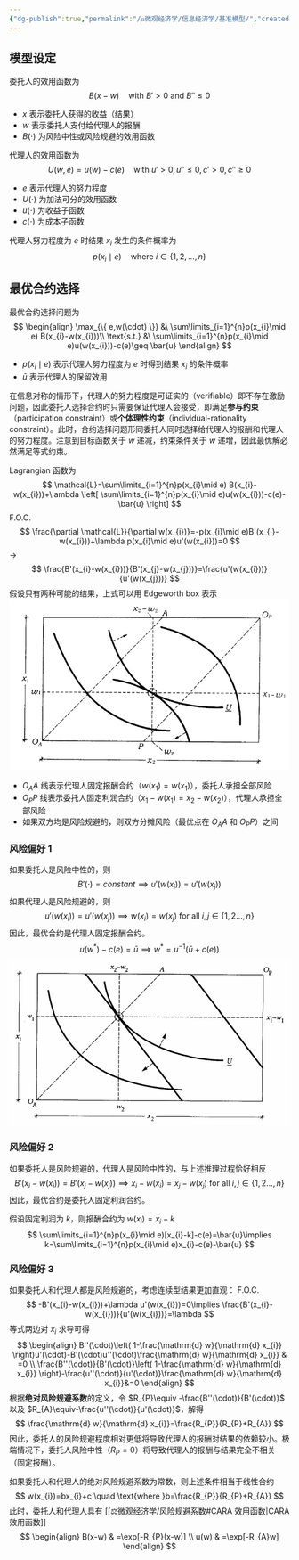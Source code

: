 ```yaml
---
{"dg-publish":true,"permalink":"/⚖️微观经济学/信息经济学/基准模型/","created":"2024-10-12T10:25:06.000+08:00","updated":"2024-10-12T10:25:06.000+08:00"}
---
```



## 模型设定

委托人的效用函数为
$$
B(x-w) \quad \text{with }B'>0\text{ and }B''\leq 0
$$
- $x$ 表示委托人获得的收益（结果）
- $w$ 表示委托人支付给代理人的报酬
- $B(\cdot)$ 为风险中性或风险规避的效用函数

代理人的效用函数为
$$
U(w,e)=u(w)-c(e) \quad \text{with }u'>0,u''\leq 0,c'>0,c''\geq 0
$$
- $e$ 表示代理人的努力程度
- $U(\cdot)$ 为加法可分的效用函数
- $u(\cdot)$ 为收益子函数
- $c(\cdot)$ 为成本子函数

代理人努力程度为 $e$ 时结果 $x_{i}$ 发生的条件概率为
$$
p(x_{i}\mid e)\quad \text{where }i\in \{ 1,2,\dots,n \} 
$$

## 最优合约选择

最优合约选择问题为
$$
\begin{align}
\max_{\{ e,w(\cdot) \}} &\ \sum\limits_{i=1}^{n}p(x_{i}\mid e) B(x_{i}-w(x_{i}))\\
\text{s.t.} &\ \sum\limits_{i=1}^{n}p(x_{i}\mid e)u(w(x_{i}))-c(e)\geq \bar{u}
\end{align}
$$
- $p(x_{i}\mid e)$ 表示代理人努力程度为 $e$ 时得到结果 $x_{i}$ 的条件概率
- $\bar{u}$ 表示代理人的保留效用

在信息对称的情形下，代理人的努力程度是可证实的（verifiable）即不存在激励问题，因此委托人选择合约时只需要保证代理人会接受，即满足**参与约束**（participation constraint）或**个体理性约束**（individual-rationality constraint）。此时，合约选择问题形同委托人同时选择给代理人的报酬和代理人的努力程度。注意到目标函数关于 $w$ 递减，约束条件关于 $w$ 递增，因此最优解必然满足等式约束。

Lagrangian 函数为
$$
\mathcal{L}=\sum\limits_{i=1}^{n}p(x_{i}\mid e) B(x_{i}-w(x_{i}))+\lambda \left[ \sum\limits_{i=1}^{n}p(x_{i}\mid e)u(w(x_{i}))-c(e)-\bar{u} \right]
$$
F.O.C.
$$
\frac{\partial \mathcal{L}}{\partial w(x_{i})}=-p(x_{i}\mid e)B'(x_{i}-w(x_{i}))+\lambda p(x_{i}\mid e)u'(w(x_{i}))=0
$$
->
$$
\frac{B'(x_{i}-w(x_{i}))}{B'(x_{j}-w(x_{j}))}=\frac{u'(w(x_{i}))}{u'(w(x_{j}))}
$$
假设只有两种可能的结果，上式可以用 Edgeworth box 表示
![image.png](https://raw.githubusercontent.com/ykonut/picx-images-hosting/master/picgo/image-d31cb185513cdd46a06e86d01ff218be.png)
- $O_{A}A$ 线表示代理人固定报酬合约（$w(x_{1})=w(x_{1})$），委托人承担全部风险
- $O_{P}P$ 线表示委托人固定利润合约（$x_{1}-w(x_{1})=x_{2}-w(x_{2})$），代理人承担全部风险
- 如果双方均是风险规避的，则双方分摊风险（最优点在 $O_{A}A$ 和 $O_{P}P$）之间
### 风险偏好 1

如果委托人是风险中性的，则
$$
B'(\cdot)=constant \implies u'(w(x_{i}))=u'(w(x_{j}))
$$
如果代理人是风险规避的，则
$$
u'(w(x_{i}))=u'(w(x_{j}))\implies w(x_{i})=w(x_{j}) \text{ for all }i,j\in \{ 1,2\dots,n \}
$$
因此，最优合约是代理人固定报酬合约。
$$
u(w^*)-c(e)=\bar{u}\implies w^*=u^{-1}(\bar{u}+c(e))
$$
![image.png](https://raw.githubusercontent.com/ykonut/picx-images-hosting/master/picgo/image-d1a9a8585f3651d225da2c9d58a72a5b.png)

### 风险偏好 2

如果委托人是风险规避的，代理人是风险中性的，与上述推理过程恰好相反
$$
B'(x_{i}-w(x_{i}))=B'(x_{j}-w(x_{j}))\implies x_{i}-w(x_{i})=x_{j}-w(x_{j}) \text{ for all }i,j\in \{ 1,2\dots,n \}
$$
因此，最优合约是委托人固定利润合约。

假设固定利润为 $k$，则报酬合约为 $w(x_{i})=x_{i}-k$
$$
\sum\limits_{i=1}^{n}p(x_{i}\mid e)[x_{i}-k]-c(e)=\bar{u}\implies k=\sum\limits_{i=1}^{n}p(x_{i}\mid e)x_{i}-c(e)-\bar{u}
$$
### 风险偏好 3

如果委托人和代理人都是风险规避的，考虑连续型结果更加直观：
F.O.C.
$$
-B'(x_{i}-w(x_{i}))+\lambda u'(w(x_{i}))=0\implies \frac{B'(x_{i}-w(x_{i}))}{u'(w(x_{i}))}=\lambda
$$
等式两边对 $x_{i}$ 求导可得
$$
\begin{align}
B''(\cdot)\left( 1-\frac{\mathrm{d} w}{\mathrm{d} x_{i}}  \right)u'(\cdot)-B'(\cdot)u''(\cdot)\frac{\mathrm{d} w}{\mathrm{d} x_{i}} & =0 \\
\frac{B''(\cdot)}{B'(\cdot)}\left( 1-\frac{\mathrm{d} w}{\mathrm{d} x_{i}} \right)-\frac{u''(\cdot)}{u'(\cdot)}\frac{\mathrm{d} w}{\mathrm{d} x_{i}}&=0
\end{align}
$$
根据**绝对风险规避系数**的定义，令 $R_{P}\equiv -\frac{B''(\cdot)}{B'(\cdot)}$ 以及 $R_{A}\equiv-\frac{u''(\cdot)}{u'(\cdot)}$，解得
$$
\frac{\mathrm{d} w}{\mathrm{d} x_{i}}=\frac{R_{P}}{R_{P}+R_{A}}
$$
因此，委托人的风险规避程度相对更低将导致代理人的报酬对结果的依赖较小。极端情况下，委托人风险中性（$R_{P}=0$）将导致代理人的报酬与结果完全不相关（固定报酬）。

如果委托人和代理人的绝对风险规避系数为常数，则上述条件相当于线性合约
$$
w(x_{i})=bx_{i}+c \quad \text{where }b=\frac{R_{P}}{R_{P}+R_{A}}
$$
此时，委托人和代理人具有 [[⚖️微观经济学/风险规避系数#CARA 效用函数\|CARA 效用函数]]
$$
\begin{align}
B(x-w) & =\exp[-R_{P}(x-w)] \\
u(w) & =\exp[-R_{A}w]
\end{align}
$$

